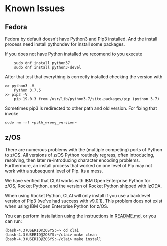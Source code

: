 # Known Issues

## Fedora

Fedora by default doesn't have Python3 and Pip3 installed. And the install process need install pythondev for install some packages.

If you does not have Python installed we recomend to you execute

```commandline
    sudo dnf install python37
    sudo dnf install python3-devel
```

After that test that everything is correctly installed checking the version with

```commandline
>> python3 -V 
    Python 3.7.5
>> pip3 -V
    pip 19.0.3 from /usr/lib/python3.7/site-packages/pip (python 3.7)
```

Sometimes pip3 is redirected to other path and old version. For fixing that invoke

```commandline
sudo rm -rf <path_wrong_version>
```

## z/OS

There are numerous problems with the (multiple competing) ports of Python to
z/OS.  All versions of z/OS Python routinely regress, often introducing,
resolving, then later re-introducing character encoding problems.  Furthermore,
an install process that worked on one level of Pip may not work with a
subsequent level of Pip.  Its a mess.

We have verified that CLAI works with IBM Open Enterprise Python for z/OS,
Rocket Python, and the version of Rocket Python shipped with IzODA.

When using Rocket Python, CLAI will only install if you use a backlevel version
of Pip3 (we've had success with v9.0.1).  This problem does not exist when using
IBM Open Enterprise Python for z/OS.

You can perform installation using the instructions in [README.md](README.md),
or you can run:

```commandline
(bash-4.3)USERID@ZOSYS:~> cd clai
(bash-4.3)USERID@ZOSYS:~/clai> make clean
(bash-4.3)USERID@ZOSYS:~/clai> make install
```